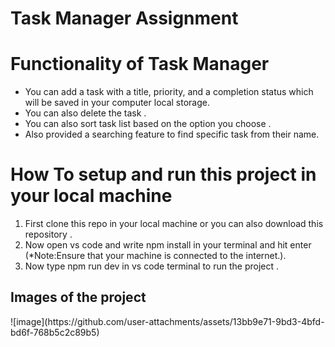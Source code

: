 # Task Manager Assignment

<h1>Functionality of Task Manager</h1>
<ul>
  <li> You can add a task with a title, priority, and a completion status which will be saved in your computer local storage.</li>
  <li>You can also delete the task .</li>
  <li>You can also sort task list  based on the option you choose . </li>
  <li>Also provided a searching feature to find specific task from their name. </li>
</ul>

<h1>How To setup and run this project in your local machine </h1>
<ol>
  <li>First clone this repo in your local machine or you can also download this repository . </li>
  <li>Now open vs code and write npm install in your terminal and hit enter (*Note:Ensure that your machine is connected to the internet.).</li>
  <li>Now type npm run dev in vs code terminal to run the project . </li>

</ol>

<h2>Images of the project </h2>
![image](https://github.com/user-attachments/assets/13bb9e71-9bd3-4bfd-bd6f-768b5c2c89b5)


